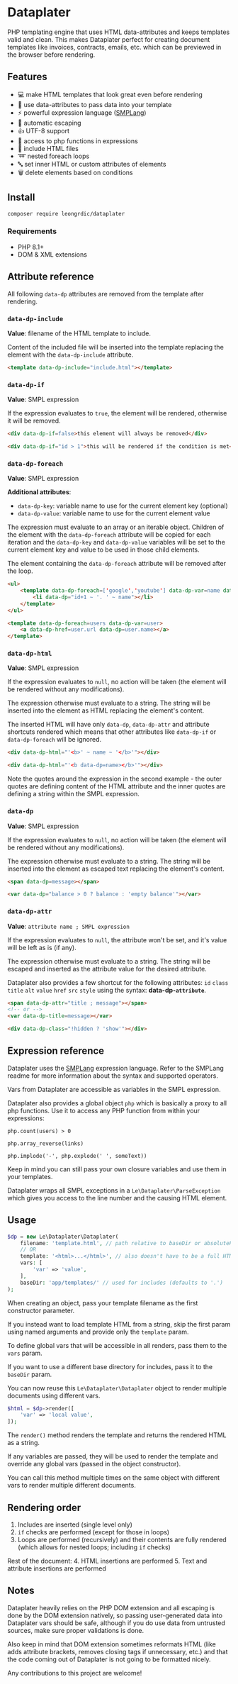 # Dataplater

PHP templating engine that uses HTML data-attributes and keeps templates valid and clean.
This makes Dataplater perfect for creating document templates like invoices, contracts, emails, etc. which can be previewed in the browser before rendering.

## Features
- 💻 make HTML templates that look great even before rendering
- 💾 use data-attributes to pass data into your template
- ⚡ powerful expression language ([SMPLang](https://github.com/leongrdic/php-smplang))
- 📩 automatic escaping
- 👍 UTF-8 support
- 🧮 access to php functions in expressions
- 🔗 include HTML files
- ➿ nested foreach loops
- 🔤 set inner HTML or custom attributes of elements
- 🗑️ delete elements based on conditions


## Install
```
composer require leongrdic/dataplater
```

### Requirements

- PHP 8.1+
- DOM & XML extensions

## Attribute reference

All following `data-dp` attributes are removed from the template after rendering.

### `data-dp-include`
**Value**: filename of the HTML template to include.

Content of the included file will be inserted into the template replacing the element with the `data-dp-include` attribute.

```html
<template data-dp-include="include.html"></template>
```

### `data-dp-if`
**Value**: SMPL expression

If the expression evaluates to `true`, the element will be rendered, otherwise it will be removed.

```html
<div data-dp-if=false>this element will always be removed</div>

<div data-dp-if="id > 1">this will be rendered if the condition is met</div>
```

### `data-dp-foreach`
**Value**: SMPL expression

**Additional attributes**:
- `data-dp-key`: variable name to use for the current element key (optional)
- `data-dp-value`: variable name to use for the current element value 

The expression must evaluate to an array or an iterable object.
Children of the element with the `data-dp-foreach` attribute will be copied for each iteration and the `data-dp-key` and `data-dp-value` variables will be set to the current element key and value to be used in those child elements.

The element containing the `data-dp-foreach` attribute will be removed after the loop.

```html
<ul>
    <template data-dp-foreach=['google','youtube'] data-dp-var=name data-dp-key=id>
        <li data-dp="id+1 ~ '. ' ~ name"></li>
    </template>
</ul>

<template data-dp-foreach=users data-dp-var=user>
    <a data-dp-href=user.url data-dp=user.name></a>
</template>
```

### `data-dp-html`
**Value**: SMPL expression

If the expression evaluates to `null`, no action will be taken (the element will be rendered without any modifications).

The expression otherwise must evaluate to a string. The string will be inserted into the element as HTML replacing the element's content.

The inserted HTML will have only `data-dp`, `data-dp-attr` and attribute shortcuts rendered which means that other attributes like `data-dp-if` or `data-dp-foreach` will be ignored.

```html
<div data-dp-html="'<b>' ~ name ~ '</b>'"></div>

<div data-dp-html="'<b data-dp=name></b>'"></div>
```
Note the quotes around the expression in the second example - the outer quotes are defining content of the HTML attribute and the inner quotes are defining a string within the SMPL expression.

### `data-dp`
**Value**: SMPL expression

If the expression evaluates to `null`, no action will be taken (the element will be rendered without any modifications).

The expression otherwise must evaluate to a string. The string will be inserted into the element as escaped text replacing the element's content.

```html
<span data-dp=message></span>

<var data-dp="balance > 0 ? balance : 'empty balance'"></var>
```

### `data-dp-attr`
**Value**: `attribute name ; SMPL expression`

If the expression evaluates to `null`, the attribute won't be set, and it's value will be left as is (if any).

The expression otherwise must evaluate to a string. The string will be escaped and inserted as the attribute value for the desired attribute.

Dataplater also provides a few shortcut for the following attributes: `id` `class` `title` `alt` `value` `href` `src` `style` using the syntax: **data-dp-`attribute`**.

```html
<span data-dp-attr="title ; message"></span>
<!-- or -->
<var data-dp-title=message></var>

<div data-dp-class="!hidden ? 'show'"></div>
```

## Expression reference

Dataplater uses the [SMPLang](https://github.com/leongrdic/php-smplang) expression language. Refer to the SMPLang readme for more information about the syntax and supported operators.

Vars from Dataplater are accessible as variables in the SMPL expression.

Dataplater also provides a global object `php` which is basically a proxy to all php functions. Use it to access any PHP function from within your expressions:

```
php.count(users) > 0

php.array_reverse(links)

php.implode('-', php.explode(' ', someText))
```

Keep in mind you can still pass your own closure variables and use them in your templates.

Dataplater wraps all SMPL exceptions in a `Le\Dataplater\ParseException` which gives you access to the line number and the causing HTML element.

## Usage

```php
$dp = new Le\Dataplater\Dataplater(
    filename: 'template.html', // path relative to baseDir or absolutePath
    // OR
    template: '<html>...</html>', // also doesn't have to be a full HTML document
    vars: [
        'var' => 'value',
    ],
    baseDir: 'app/templates/' // used for includes (defaults to '.')
);
```

When creating an object, pass your template filename as the first constructor parameter.

If you instead want to load template HTML from a string, skip the first param using named arguments and provide only the `template` param.

To define global vars that will be accessible in all renders, pass them to the `vars` param.

If you want to use a different base directory for includes, pass it to the `baseDir` param.

You can now reuse this `Le\Dataplater\Dataplater` object to render multiple documents using different vars.

```php
$html = $dp->render([
    'var' => 'local value',
]);
```

The `render()` method renders the template and returns the rendered HTML as a string.

If any variables are passed, they will be used to render the template and override any global vars (passed in the object constructor).

You can call this method multiple times on the same object with different vars to render multiple different documents.

## Rendering order

1. Includes are inserted (single level only)
2. `if` checks are performed (except for those in loops)
3. Loops are performed (recursively) and their contents are fully rendered (which allows for nested loops; including `if` checks)

Rest of the document:
4. HTML insertions are performed
5. Text and attribute insertions are performed

## Notes

Dataplater heavily relies on the PHP DOM extension and all escaping is done by the DOM extension natively, so passing user-generated data into Dataplater vars should be safe, although if you do use data from untrusted sources, make sure proper validations is done.

Also keep in mind that DOM extension sometimes reformats HTML (like adds attribute brackets, removes closing tags if unnecessary, etc.) and that the code coming out of Dataplater is not going to be formatted nicely.

Any contributions to this project are welcome!